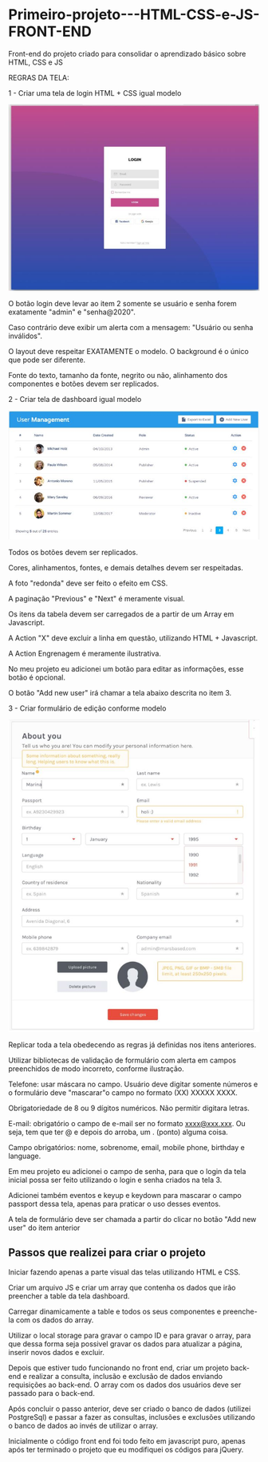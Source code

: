 # Primeiro-projeto---HTML-CSS-e-JS-FRONT-END

Front-end do projeto criado para consolidar o aprendizado básico sobre HTML, CSS e JS

REGRAS DA TELA:

1 - Criar uma tela de login HTML + CSS igual modelo

![](imgs/TelaLogin.JPG)

O botão login deve levar ao item 2 somente se usuário e senha forem exatamente "admin" e "senha@2020".

Caso contrário deve exibir um alerta com a mensagem: "Usuário ou senha inválidos".

O layout deve respeitar EXATAMENTE o modelo. O background é o único que pode ser diferente.

Fonte do texto, tamanho da fonte, negrito ou não, alinhamento dos componentes e botões devem ser replicados.

2 - Criar tela de dashboard igual modelo

![](imgs/TelaDashboard.JPG)

Todos os botões devem ser replicados.

Cores, alinhamentos, fontes, e demais detalhes devem ser respeitadas.

A foto "redonda" deve ser feito o efeito em CSS.

A paginação "Previous" e "Next" é meramente visual.

Os itens da tabela devem ser carregados de a partir de um Array em Javascript.

A Action "X" deve excluir a linha em questão, utilizando HTML + Javascript.

A Action Engrenagem é meramente ilustrativa.

No meu projeto eu adicionei um botão para editar as informações, esse botão é opcional.

O botão "Add new user" irá chamar a tela abaixo descrita no item 3.

3 - Criar formulário de edição conforme modelo

![](imgs/TelaFormulario.JPG)

Replicar toda a tela obedecendo as regras já definidas nos itens anteriores.

Utilizar bibliotecas de validação de formulário com alerta em campos preenchidos de modo incorreto, conforme ilustração.

Telefone: usar máscara no campo. Usuário deve digitar somente números e o formulário deve "mascarar"o campo no formato (XX) XXXXX XXXX.

Obrigatoriedade de 8 ou 9 dígitos numéricos. Não permitir digitara letras.

E-mail: obrigatório o campo de e-mail ser no formato xxxx@xxx.xxx. Ou seja, tem que ter @ e depois do arroba, um . (ponto) alguma coisa.

Campo obrigatórios: nome, sobrenome, email, mobile phone, birthday e language.

Em meu projeto eu adicionei o campo de senha, para que o login da tela inicial possa ser feito utilizando o login e senha criados na tela 3.

Adicionei também eventos e keyup e keydown para mascarar o campo passport dessa tela, apenas para praticar o uso desses eventos.

A tela de formulário deve ser chamada a partir do clicar no botão "Add new user" do item anterior



## Passos que realizei para criar o projeto

Iniciar fazendo apenas a parte visual das telas utilizando HTML e CSS. 

Criar um arquivo JS e criar um array que contenha os dados que irão preencher a table da tela dashboard.

Carregar dinamicamente a table e todos os seus componentes e preenche-la com os dados do array.

Utilizar o local storage para gravar o campo ID e para gravar o array, para que dessa forma seja possivel gravar os dados para atualizar a página, inserir novos dados e excluir.

Depois que estiver tudo funcionando no front end, criar um projeto back-end e realizar a consulta, inclusão e exclusão de dados enviando requisições ao back-end. O array com os dados dos usuários deve ser passado para o back-end.

Após concluir o passo anterior, deve ser criado o banco de dados (utilizei PostgreSql) e passar a fazer as consultas, inclusões e exclusões utilizando o banco de dados ao invés de utilizar o array.

Inicialmente o código front end foi todo feito em javascript puro, apenas após ter terminado o projeto que eu modifiquei os códigos para jQuery.


